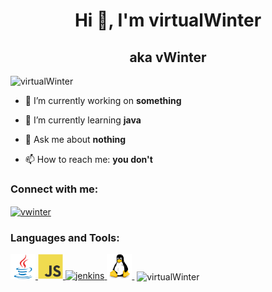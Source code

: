 <h1 align="center">Hi 👋, I'm virtualWinter</h1>
<h2 align="center">aka vWinter</h2>

<p align="left"> <img src="https://komarev.com/ghpvc/?username=virtualWinter&label=Profile%20views&color=0e75b6&style=flat" alt="virtualWinter" /> </p>



- 🔭 I’m currently working on **something**

- 🌱 I’m currently learning **java**

- 💬 Ask me about **nothing**

- 📫 How to reach me: **you don't**


<h3 align="left">Connect with me:</h3>
<p align="left">
<a href="https://www.youtube.com/channel/UClv8-jhdInnUzTZs7nqn2YA" target="blank"><img align="center" src="https://raw.githubusercontent.com/rahuldkjain/github-profile-readme-generator/master/src/images/icons/Social/youtube.svg" alt="vwinter" height="30" width="40" /></a>
</p>

<h3 align="left">Languages and Tools:</h3>
<p align="left"> <a href="https://www.java.com" target="_blank" rel="noreferrer"> <img src="https://raw.githubusercontent.com/devicons/devicon/master/icons/java/java-original.svg" alt="java" width="40" height="40"/> </a> <a href="https://developer.mozilla.org/en-US/docs/Web/JavaScript" target="_blank" rel="noreferrer"> <img src="https://raw.githubusercontent.com/devicons/devicon/master/icons/javascript/javascript-original.svg" alt="javascript" width="40" height="40"/> </a> <a href="https://www.jenkins.io" target="_blank" rel="noreferrer"> <img src="https://www.vectorlogo.zone/logos/jenkins/jenkins-icon.svg" alt="jenkins" width="40" height="40"/> </a> <a href="https://www.linux.org/" target="_blank" rel="noreferrer"> <img src="https://raw.githubusercontent.com/devicons/devicon/master/icons/linux/linux-original.svg" alt="linux" width="40" height="40"/> </a> <a 

<p>&nbsp;<img align="center" src="https://github-readme-stats.vercel.app/api?username=virtualWinter&show_icons=true&locale=en&theme=onedark&no-bg=true" alt="virtualWinter" /></p>
